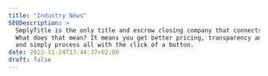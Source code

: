 ```yaml
---
title: "Industry News"
SEODescription: >
  SmplyTitle is the only title and escrow closing company that connects directly with the buyer and seller.
  What does that mean? It means you get better pricing, transparency and clear understanding
  and simply process all with the click of a button.
date: 2022-11-24T13:44:37+02:00
draft: false
---
```


